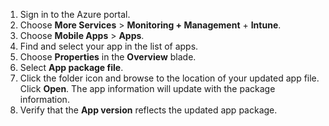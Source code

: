 
1. Sign in to the Azure portal.  
2. Choose **More Services** > **Monitoring + Management** + **Intune**.  
3. Choose **Mobile Apps** > **Apps**.
4. Find and select your app in the list of apps.
5. Choose **Properties** in the **Overview** blade.
5. Select **App package file**.
6. Click the folder icon and browse to the location of your updated app file. Click **Open**. The app information will update with the package information. 
8. Verify that the **App version** reflects the updated app package.